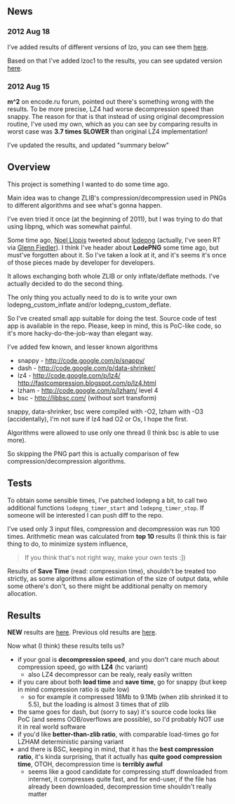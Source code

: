 ## News ##

### 2012 Aug 18 ###

I've added results of different versions of lzo, you can see them [here](https://github.com/gim913/png-fun/wiki/results_lzo_2012_Aug_18).

Based on that I've added lzoc1 to the results, you can see updated version [here](https://github.com/gim913/png-fun/wiki/results_2012_Aug_18).

### 2012 Aug 15 ###

**m^2** on encode.ru forum, pointed out there's something wrong with the results.
To be more precise, LZ4 had worse decompression speed than snappy. The reason for that is that instead of using original decompression routine, I've used my own, which as you can see by comparing results in worst case was **3.7 times SLOWER** than original LZ4 implementation!

I've updated the results, and updated "summary below"

## Overview ##

This project is something I wanted to do some time ago.

Main idea was to change ZLIB's compression/decompression used in PNGs to different algorithms and
see what's gonna happen.

I've even tried it once (at the beginning of 2011), but I was trying to do that using libpng, which was somewhat painful.

Some time ago, [Noel Llopis](https://twitter.com/noel_llopis/status/220919076652974080) tweeted about [lodepng](http://lodev.org/lodepng) (actually, I've seen RT via [Glenn Fiedler](https://twitter.com/gafferongames)).
I think I've header about **LodePNG** some time ago, but must've forgotten about it.
So I've taken a look at it, and it's seems it's once of those pieces made by developer for developers.

It allows exchanging both whole ZLIB or only inflate/deflate methods.
I've actually decided to do the second thing.

The only thing you actually need to do is to write your own lodepng\_custom\_inflate and/or lodepng\_custom\_deflate.


So I've created small app suitable for doing the test.
Source code of test app is available in the repo.
Please, keep in mind, this is PoC-like code, so it's more hacky-do-the-job-way than elegant way.

I've added few known, and lesser known algorithms
  * snappy - http://code.google.com/p/snappy/
  * dash   - http://code.google.com/p/data-shrinker/
  * lz4    - http://code.google.com/p/lz4/ http://fastcompression.blogspot.com/p/lz4.html
  * lzham  - http://code.google.com/p/lzham/ level 4
  * bsc    - http://libbsc.com/ (without sort transform)

snappy, data-shrinker, bsc were compiled with -O2, lzham with -O3 (accidentally),
I'm not sure if lz4 had O2 or Os, I hope the first.

Algorithms were allowed to use only one thread (I think bsc is able to use more).

So skipping the PNG part this is actually comparison of few compression/decompression algorithms.

## Tests ##

To obtain some sensible times, I've patched lodepng a bit, to call two additional functions
`lodepng_timer_start` and `lodepng_timer_stop`. If someone will be interested I can push diff to the repo.

I've used only 3 input files, compression and decompression was run 100 times.
Arithmetic mean was calculated from **top 10** results
(I think this is fair thing to do, to minimize system influence,
> If you think that's not right way, make your own tests :])

Results of **Save Time** (read: compression time), shouldn't be treated too strictly, as some algorithms
allow estimation of the size of output data, while some othere's don't, so there might be additional
penalty on memory allocation.

## Results ##

**NEW** results are [here](https://github.com/gim913/png-fun/wiki/results_2012_Aug_18).
Previous old results are [here](https://github.com/gim913/png-fun/wiki/).

Now what (I think) these results tells us?

  * if your goal is **decompression speed**, and you don't care much about compression speed, go with **LZ4** (hc variant)
    * also LZ4 decompressor can be realy, realy easily written
  * if you care about both **load time** and **save time**, go for snappy (but keep in mind compression ratio is quite low)
    * so for example it compressed 18Mb to 9.1Mb (when zlib shrinked it to 5.5), but the loading is almost 3 times that of zlib
  * the same goes for dash, but (sorry to say) it's source code looks like PoC (and seems OOB/overflows are possible), so I'd probably NOT use it in real world software
  * if you'd like **better-than-zlib ratio**, with comparable load-times go for LZHAM deterministic parsing variant
  * and there is BSC, keeping in mind, that it has the **best compression ratio**, it's kinda surprising, that it actually has **quite good compression time**, OTOH, decompression time is **terribly awful**
    * seems like a good candidate for compressing stuff downloaded from internet, it compresses quite fast, and for end-user, if the file has already been downloaded, decompression time shouldn't really matter
